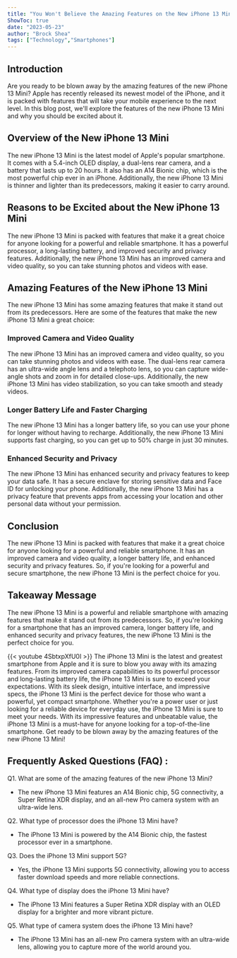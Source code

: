 ```yaml
---
title: "You Won't Believe the Amazing Features on the New iPhone 13 Mini - Get Ready to Be Blown Away!"
ShowToc: true 
date: "2023-05-23"
author: "Brock Shea" 
tags: ["Technology","Smartphones"]
---
```

## Introduction

Are you ready to be blown away by the amazing features of the new iPhone 13 Mini? Apple has recently released its newest model of the iPhone, and it is packed with features that will take your mobile experience to the next level. In this blog post, we'll explore the features of the new iPhone 13 Mini and why you should be excited about it. 

## Overview of the New iPhone 13 Mini

The new iPhone 13 Mini is the latest model of Apple's popular smartphone. It comes with a 5.4-inch OLED display, a dual-lens rear camera, and a battery that lasts up to 20 hours. It also has an A14 Bionic chip, which is the most powerful chip ever in an iPhone. Additionally, the new iPhone 13 Mini is thinner and lighter than its predecessors, making it easier to carry around. 

## Reasons to be Excited about the New iPhone 13 Mini

The new iPhone 13 Mini is packed with features that make it a great choice for anyone looking for a powerful and reliable smartphone. It has a powerful processor, a long-lasting battery, and improved security and privacy features. Additionally, the new iPhone 13 Mini has an improved camera and video quality, so you can take stunning photos and videos with ease. 

## Amazing Features of the New iPhone 13 Mini

The new iPhone 13 Mini has some amazing features that make it stand out from its predecessors. Here are some of the features that make the new iPhone 13 Mini a great choice: 

### Improved Camera and Video Quality

The new iPhone 13 Mini has an improved camera and video quality, so you can take stunning photos and videos with ease. The dual-lens rear camera has an ultra-wide angle lens and a telephoto lens, so you can capture wide-angle shots and zoom in for detailed close-ups. Additionally, the new iPhone 13 Mini has video stabilization, so you can take smooth and steady videos. 

### Longer Battery Life and Faster Charging

The new iPhone 13 Mini has a longer battery life, so you can use your phone for longer without having to recharge. Additionally, the new iPhone 13 Mini supports fast charging, so you can get up to 50% charge in just 30 minutes. 

### Enhanced Security and Privacy

The new iPhone 13 Mini has enhanced security and privacy features to keep your data safe. It has a secure enclave for storing sensitive data and Face ID for unlocking your phone. Additionally, the new iPhone 13 Mini has a privacy feature that prevents apps from accessing your location and other personal data without your permission. 

## Conclusion

The new iPhone 13 Mini is packed with features that make it a great choice for anyone looking for a powerful and reliable smartphone. It has an improved camera and video quality, a longer battery life, and enhanced security and privacy features. So, if you're looking for a powerful and secure smartphone, the new iPhone 13 Mini is the perfect choice for you. 

## Takeaway Message

The new iPhone 13 Mini is a powerful and reliable smartphone with amazing features that make it stand out from its predecessors. So, if you're looking for a smartphone that has an improved camera, longer battery life, and enhanced security and privacy features, the new iPhone 13 Mini is the perfect choice for you.

{{< youtube 4SbtxpXfU0I >}} 
The iPhone 13 Mini is the latest and greatest smartphone from Apple and it is sure to blow you away with its amazing features. From its improved camera capabilities to its powerful processor and long-lasting battery life, the iPhone 13 Mini is sure to exceed your expectations. With its sleek design, intuitive interface, and impressive specs, the iPhone 13 Mini is the perfect device for those who want a powerful, yet compact smartphone. Whether you're a power user or just looking for a reliable device for everyday use, the iPhone 13 Mini is sure to meet your needs. With its impressive features and unbeatable value, the iPhone 13 Mini is a must-have for anyone looking for a top-of-the-line smartphone. Get ready to be blown away by the amazing features of the new iPhone 13 Mini!

## Frequently Asked Questions (FAQ) :
Q1. What are some of the amazing features of the new iPhone 13 Mini?
- The new iPhone 13 Mini features an A14 Bionic chip, 5G connectivity, a Super Retina XDR display, and an all-new Pro camera system with an ultra-wide lens.

Q2. What type of processor does the iPhone 13 Mini have?
- The iPhone 13 Mini is powered by the A14 Bionic chip, the fastest processor ever in a smartphone.

Q3. Does the iPhone 13 Mini support 5G?
- Yes, the iPhone 13 Mini supports 5G connectivity, allowing you to access faster download speeds and more reliable connections.

Q4. What type of display does the iPhone 13 Mini have?
- The iPhone 13 Mini features a Super Retina XDR display with an OLED display for a brighter and more vibrant picture.

Q5. What type of camera system does the iPhone 13 Mini have?
- The iPhone 13 Mini has an all-new Pro camera system with an ultra-wide lens, allowing you to capture more of the world around you.


